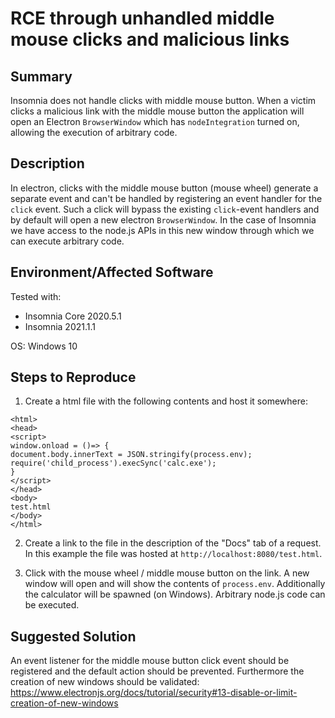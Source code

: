# RCE through unhandled middle mouse clicks and malicious links

## Summary

Insomnia does not handle clicks with middle mouse button.
When a victim clicks a malicious link with the middle mouse button the application will open an Electron `BrowserWindow` which has `nodeIntegration` turned on, allowing the execution of arbitrary code.

## Description

In electron, clicks with the middle mouse button (mouse wheel) generate a separate event and can't be handled by registering an event handler for the `click` event.
Such a click will bypass the existing `click`-event handlers and by default will open a new electron `BrowserWindow`.
In the case of Insomnia we have access to the node.js APIs in this new window through which we can execute arbitrary code.

## Environment/Affected Software

Tested with: 
- Insomnia Core 2020.5.1
- Insomnia 2021.1.1

OS: Windows 10

## Steps to Reproduce

1. Create a html file with the following contents and host it somewhere:
```
<html>
<head>
<script>
window.onload = ()=> {
document.body.innerText = JSON.stringify(process.env);
require('child_process').execSync('calc.exe');
}
</script>
</head>
<body>
test.html
</body>
</html>
```

2. Create a link to the file in the description of the "Docs" tab of a request.
   In this example the file was hosted at `http://localhost:8080/test.html`.

3. Click with the mouse wheel / middle mouse button on the link.
   A new window will open and will show the contents of `process.env`.
   Additionally the calculator will be spawned (on Windows).
   Arbitrary node.js code can be executed.

## Suggested Solution

An event listener for the middle mouse button click event should be registered and the default action should be prevented.
Furthermore the creation of new windows should be validated: https://www.electronjs.org/docs/tutorial/security#13-disable-or-limit-creation-of-new-windows
